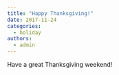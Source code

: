 ```yaml
---
title: "Happy Thanksgiving!"
date: 2017-11-24
categories: 
  - holiday
authors: 
  - admin
---
```


Have a great Thanksgiving weekend!
